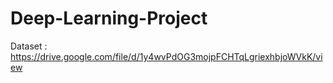 # Deep-Learning-Project

Dataset : https://drive.google.com/file/d/1y4wvPdOG3mojpFCHTqLgriexhbjoWVkK/view
